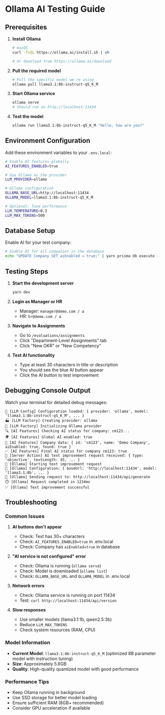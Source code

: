 # Ollama AI Testing Guide

## Prerequisites

1. **Install Ollama**
   ```bash
   # macOS
   curl -fsSL https://ollama.ai/install.sh | sh
   
   # Or download from https://ollama.ai/download
   ```

2. **Pull the required model**
   ```bash
   # Pull the specific model we're using
   ollama pull llama3.1:8b-instruct-q5_K_M
   ```

3. **Start Ollama service**
   ```bash
   ollama serve
   # Should run on http://localhost:11434
   ```

4. **Test the model**
   ```bash
   ollama run llama3.1:8b-instruct-q5_K_M "Hello, how are you?"
   ```

## Environment Configuration

Add these environment variables to your `.env.local`:

```bash
# Enable AI features globally
AI_FEATURES_ENABLED=true

# Use Ollama as the provider
LLM_PROVIDER=ollama

# Ollama configuration
OLLAMA_BASE_URL=http://localhost:11434
OLLAMA_MODEL=llama3.1:8b-instruct-q5_K_M

# Optional: Tune performance
LLM_TEMPERATURE=0.3
LLM_MAX_TOKENS=500
```

## Database Setup

Enable AI for your test company:

```bash
# Enable AI for all companies in the database
echo "UPDATE Company SET aiEnabled = true;" | yarn prisma db execute --stdin --schema=./prisma/schema.prisma
```

## Testing Steps

1. **Start the development server**
   ```bash
   yarn dev
   ```

2. **Login as Manager or HR**
   - Manager: `manager@demo.com / a`
   - HR: `hr@demo.com / a`

3. **Navigate to Assignments**
   - Go to `/evaluations/assignments`
   - Click "Department-Level Assignments" tab
   - Click "New OKR" or "New Competency"

4. **Test AI functionality**
   - Type at least 30 characters in title or description
   - You should see the blue AI button appear
   - Click the AI button to test improvement

## Debugging Console Output

Watch your terminal for detailed debug messages:

```
🔧 [LLM Config] Configuration loaded: { provider: 'ollama', model: 'llama3.1:8b-instruct-q5_K_M', ... }
🏭 [LLM Factory] Creating provider: ollama
🤖 [LLM Factory] Initializing Ollama provider
🔍 [AI Features] Checking AI status for company: cm123...
🌍 [AI Features] Global AI enabled: true
🏢 [AI Features] Company data: { id: 'cm123', name: 'Demo Company', aiEnabled: true, found: true }
✅ [AI Features] Final AI status for company cm123: true
🚀 [Server Action] AI text improvement request received: { type: 'objective', textLength: 45, ... }
🤖 [Ollama] Starting text improvement request
🔧 [Ollama] Configuration: { baseUrl: 'http://localhost:11434', model: 'llama3.1:8b', ... }
🚀 [Ollama] Sending request to: http://localhost:11434/api/generate
⏱️ [Ollama] Request completed in 1234ms
✅ [Ollama] Text improvement successful
```

## Troubleshooting

### Common Issues

1. **AI buttons don't appear**
   - Check: Text has 30+ characters
   - Check: `AI_FEATURES_ENABLED=true` in .env.local
   - Check: Company has `aiEnabled=true` in database

2. **"AI service is not configured" error**
   - Check: Ollama is running (`ollama serve`)
   - Check: Model is downloaded (`ollama list`)
   - Check: `OLLAMA_BASE_URL` and `OLLAMA_MODEL` in .env.local

3. **Network errors**
   - Check: Ollama service is running on port 11434
   - Test: `curl http://localhost:11434/api/version`

4. **Slow responses**
   - Use smaller models (llama3.1:1b, qwen2.5:3b)
   - Reduce `LLM_MAX_TOKENS`
   - Check system resources (RAM, CPU)

### Model Information

- **Current Model**: `llama3.1:8b-instruct-q5_K_M` (optimized 8B parameter model with instruction tuning)
- **Size**: Approximately 5.6GB
- **Quality**: High-quality quantized model with good performance

### Performance Tips

- Keep Ollama running in background
- Use SSD storage for better model loading
- Ensure sufficient RAM (8GB+ recommended)
- Consider GPU acceleration if available